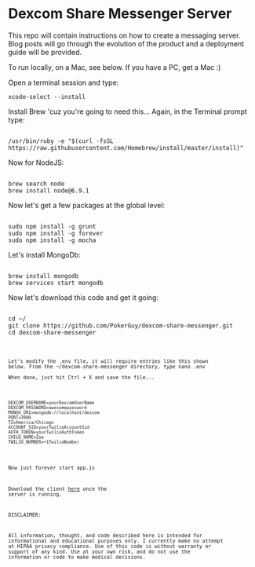 # Dexcom Share Messenger Server
This repo will contain instructions on how to create a messaging server. Blog posts will go through the evolution of 
the product and a deployment guide will be provided.

To run locally, on a Mac, see below. If you have a PC, get a Mac :)

Open a terminal session and type:  
<pre><code>xcode-select --install</pre></code>  

Install Brew 'cuz you're going to need this...  Again, in the Terminal prompt type:
<pre><code>
/usr/bin/ruby -e "$(curl -fsSL https://raw.githubusercontent.com/Homebrew/install/master/install)"
</pre></code>

Now for NodeJS:
<pre><code>
brew search node
brew install node@6.9.1
</pre></code>

Now let's get a few packages at the global level:
<pre><code>
sudo npm install -g grunt
sudo npm install -g forever
sudo npm install -g mocha
</pre></code>

Let's install MongoDb:
<pre><code>
brew install mongodb
brew services start mongodb
</pre></code>

Now let's download this code and get it going:
<pre><code>
cd ~/
git clone https://github.com/PokerGuy/dexcom-share-messenger.git
cd dexcom-share-messenger
</pre><code>

Let's modify the .env file, it will require entries like this shown below. From the ~/dexcom-share-messenger directory, type nano .env  
When done, just hit Ctrl + X and save the file...
<pre><code>
DEXCOM_USERNAME=yourDexcomUserName
DEXCOM_PASSWORD=awesomepassword
MONGO_URI=mongodb://localhost/dexcom
PORT=3000
TZ=America/Chicago
ACCOUNT_SID=yourTwilioAccountSid
AUTH_TOKEN=yourTwilioAuthToken
CHILD_NAME=Zoe
TWILIO_NUMBER=+1TwilioNumber
</pre></code>

Now just forever start app.js

Download the client [here](https://github.com/PokerGuy/dexcom-share-client) once the server is running.

DISCLAIMER:  

All information, thought, and code described here is intended for informational and educational purposes only. 
I currently make no attempt at HIPAA privacy compliance. Use of this code is without warranty or support of any kind. 
Use at your own risk, and do not use the information or code to make medical decisions. 